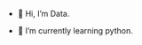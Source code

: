 - 👋 Hi, I’m Data.
<!-- - 👀 I’m interested in ... -->
- 🌱 I’m currently learning python.
<!-- - 💞️ I’m looking to collaborate on ... -->
<!-- - 📫 How to reach me ... -->

<!---
data0504/data0504 is a ✨ special ✨ repository because its `README.md` (this file) appears on your GitHub profile.
You can click the Preview link to take a look at your changes.

test remote 
--->
